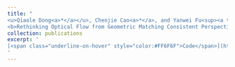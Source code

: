 ```yaml
---
title: "
<u>Qiaole Dong<a>*</a></u>, Chenjie Cao<a>*</a>, and Yanwei Fu<sup><a title='Corresponding author'>✉</a></sup>. 
<b>Rethinking Optical Flow from Geometric Matching Consistent Perspective.</b> CVPR 2023. (<a>*</a> indicates co-first authour)"
collection: publications
excerpt: '
[<span class="underline-on-hover" style="color:#FF6F6F">Code</span>](https://github.com/DQiaole/MatchFlow)
'
---
```

